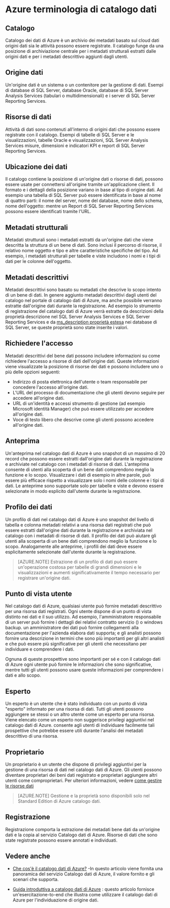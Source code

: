 <properties
   pageTitle="Terminologia di catalogo dati Azure | Microsoft Azure"
   description="In questo articolo viene fornita un'introduzione ai concetti e termini usati nella documentazione del catalogo dati di Azure."
   services="data-catalog"
   documentationCenter=""
   authors="steelanddata"
   manager="NA"
   editor=""
   tags=""/>
<tags
   ms.service="data-catalog"
   ms.devlang="NA"
   ms.topic="article"
   ms.tgt_pltfrm="NA"
   ms.workload="data-catalog"
   ms.date="09/21/2016"
   ms.author="maroche"/>

# <a name="azure-data-catalog-terminology"></a>Azure terminologia di catalogo dati

## <a name="catalog"></a>Catalogo

Catalogo dei dati di Azure è un archivio dei metadati basato sul cloud dati origini dati sia le attività possono essere registrate. Il catalogo funge da una posizione di archiviazione centrale per i metadati strutturali estratti dalle origini dati e per i metadati descrittivo aggiunti dagli utenti.

## <a name="data-source"></a>Origine dati

Un'origine dati è un sistema o un contenitore per la gestione di dati. Esempi di database di SQL Server, database Oracle, database di SQL Server Analysis Services (tabulari o multidimensionali) e i server di SQL Server Reporting Services.

## <a name="data-asset"></a>Risorse di dati

Attività di dati sono contenuti all'interno di origini dati che possono essere registrate con il catalogo. Esempi di tabelle di SQL Server e le visualizzazioni, tabelle Oracle e visualizzazioni, SQL Server Analysis Services misure, dimensioni e indicatori KPI e report di SQL Server Reporting Services.

## <a name="data-asset-location"></a>Ubicazione dei dati

Il catalogo contiene la posizione di un'origine dati o risorse di dati, possono essere usate per connettersi all'origine tramite un'applicazione client. Il formato e i dettagli della posizione variano in base al tipo di origine dati. Ad esempio una tabella di SQL Server può essere identificata in base al nome di quattro parti: il nome del server, nome del database, nome dello schema, nome dell'oggetto: mentre un Report di SQL Server Reporting Services possono essere identificati tramite l'URL.

## <a name="structural-metadata"></a>Metadati strutturali

Metadati strutturali sono i metadati estratti da un'origine dati che viene descritta la struttura di un bene di dati. Sono inclusi il percorso di risorse, il relativo nome oggetto e tipo e altre caratteristiche specifiche del tipo. Ad esempio, i metadati strutturali per tabelle e viste includono i nomi e i tipi di dati per le colonne dell'oggetto.

## <a name="descriptive-metadata"></a>Metadati descrittivi

Metadati descrittivi sono basato su metadati che descrive lo scopo intento di un bene di dati. In genere aggiunto metadati descrittivi dagli utenti del catalogo nel portale di catalogo dati di Azure, ma anche possibile verranno estratte dall'origine dati durante la registrazione. Ad esempio lo strumento di registrazione del catalogo dati di Azure verrà estratte da descrizioni della proprietà descrizione nel SQL Server Analysis Services e SQL Server Reporting Services e da [ms_description proprietà estesa](https://technet.microsoft.com/library/ms190243.aspx) nei database di SQL Server, se queste proprietà sono state inserite i valori.

## <a name="request-access"></a>Richiedere l'accesso

Metadati descrittivi del bene dati possono includere informazioni su come richiedere l'accesso a risorse di dati dell'origine dati. Queste informazioni viene visualizzate la posizione di risorse dei dati e possono includere uno o più delle opzioni seguenti:

- Indirizzo di posta elettronica dell'utente o team responsabile per concedere l'accesso all'origine dati.
- L'URL del processo di documentazione che gli utenti devono seguire per accedere all'origine dati.
- URL di un'identità e accessi strumento di gestione (ad esempio Microsoft identità Manager) che può essere utilizzato per accedere all'origine dati.
- Voce di testo libero che descrive come gli utenti possono accedere all'origine dati.

## <a name="preview"></a>Anteprima

Un'anteprima nel catalogo dati di Azure è uno snapshot di un massimo di 20 record che possono essere estratti dall'origine dati durante la registrazione e archiviate nel catalogo con i metadati di risorse di dati. L'anteprima consente di utenti alla scoperta di un bene dati comprendono meglio la funzione e lo scopo. Visualizzare i dati di esempio in altre parole, può essere più efficace rispetto a visualizzare solo i nomi delle colonne e i tipi di dati.
Le anteprime sono supportate solo per tabelle e viste e devono essere selezionate in modo esplicito dall'utente durante la registrazione.

## <a name="data-profile"></a>Profilo dei dati

Un profilo di dati nel catalogo dati di Azure è uno snapshot del livello di tabella e colonna metadati relativi a una risorsa dati registrati che può essere estratti dall'origine dati durante la registrazione e archiviata nel catalogo con i metadati di risorse di dati. Il profilo dei dati può aiutare gli utenti alla scoperta di un bene dati comprendono meglio la funzione e lo scopo. Analogamente alle anteprime, i profili dei dati deve essere esplicitamente selezionate dall'utente durante la registrazione.

> [AZURE.NOTE] Estrazione di un profilo di dati può essere un'operazione costosa per tabelle di grandi dimensioni e le visualizzazioni e aumenti significativamente il tempo necessario per registrare un'origine dati.

## <a name="user-perspective"></a>Punto di vista utente

Nel catalogo dati di Azure, qualsiasi utente può fornire metadati descrittivo per una risorsa dati registrati. Ogni utente dispone di un punto di vista distinto nei dati e il suo utilizzo. Ad esempio, l'amministratore responsabile di un server può fornire i dettagli dei relativi contratto servizio () o windows backup. un amministratore dei dati può fornire collegamenti alla documentazione per l'azienda elabora dati supporta; e gli analisti possono fornire una descrizione in termini che sono più importanti per gli altri analisti e che può essere più significative per gli utenti che necessitano per individuare e comprendere i dati.

Ognuna di queste prospettive sono importanti per sé e con il catalogo dati di Azure ogni utente può fornire le informazioni che sono significative, mentre tutti gli utenti possono usare queste informazioni per comprendere i dati e allo scopo.

## <a name="expert"></a>Esperto

Un esperto è un utente che è stato individuato con un punto di vista "esperto" informato per una risorsa di dati. Tutti gli utenti possono aggiungere se stessi o un altro utente come un esperto per una risorsa. Viene elencato come un esperto non suggerisce privilegi aggiuntivi nel catalogo dati di Azure. consente agli utenti di individuare facilmente tali prospettive che potrebbe essere utili durante l'analisi dei metadati descrittivo di una risorsa.

## <a name="owner"></a>Proprietario

Un proprietario è un utente che dispone di privilegi aggiuntivi per la gestione di una risorsa di dati nel catalogo dati di Azure. Gli utenti possono diventare proprietari dei beni dati registrato e proprietari aggiungere altri utenti come comproprietari. Per ulteriori informazioni, vedere [come gestire le risorse dati](data-catalog-how-to-manage.md)  
> [AZURE.NOTE] Gestione e la proprietà sono disponibili solo nel Standard Edition di Azure catalogo dati.

## <a name="registration"></a>Registrazione

Registrazione comporta la estrazione dei metadati bene dati da un'origine dati e la copia al servizio Catalogo dati di Azure. Risorse di dati che sono state registrate possono essere annotati e individuati.

## <a name="see-also"></a>Vedere anche

- [Che cos'è il catalogo dati di Azure?](data-catalog-what-is-data-catalog.md) -In questo articolo viene fornita una panoramica del servizio Catalogo dati di Azure, il valore fornito e gli scenari che supporta.

- [Guida introduttiva a catalogo dati di Azure](data-catalog-get-started.md) : questo articolo fornisce un'esercitazione-to-end che illustra come utilizzare il catalogo dati di Azure per l'individuazione di origine dati.  
